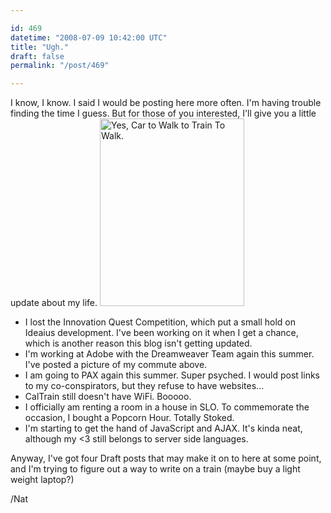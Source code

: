 ```yaml
---

id: 469
datetime: "2008-07-09 10:42:00 UTC"
title: "Ugh."
draft: false
permalink: "/post/469"

---
```


<p>I know, I know. I said I would be posting here more often. I'm having trouble finding the time I guess. But for those of you interested, I'll give you a little update about my life.
<a href="/images/2008/07/commute.png"><img title="SF Commute" src="/images/2008/07/commute-231x300.png" alt="Yes, Car to Walk to Train To Walk." width="231" height="300" /></a></p>
<ul>
	<li>I lost the Innovation Quest Competition, which put a small hold on Ideaius development. I've been working on it when I get a chance, which is another reason this blog isn't getting updated.</li>
	<li>I'm working at Adobe with the Dreamweaver Team again this summer. I've posted a picture of my commute above.</li>
	<li>I am going to PAX again this summer. Super psyched. I would post links to my co-conspirators, but they refuse to have websites...</li>
	<li>CalTrain still doesn't have WiFi. Booooo.</li>
	<li>I officially am renting a room in a house in SLO. To commemorate the occasion, I bought a Popcorn Hour. Totally Stoked.</li>
	<li>I'm starting to get the hand of JavaScript and AJAX. It's kinda neat, although my &lt;3 still belongs to server side languages.</li>
</ul>
Anyway, I've got four Draft posts that may make it on to here at some point, and I'm trying to figure out a way to write on a train (maybe buy a light weight laptop?)

/Nat



